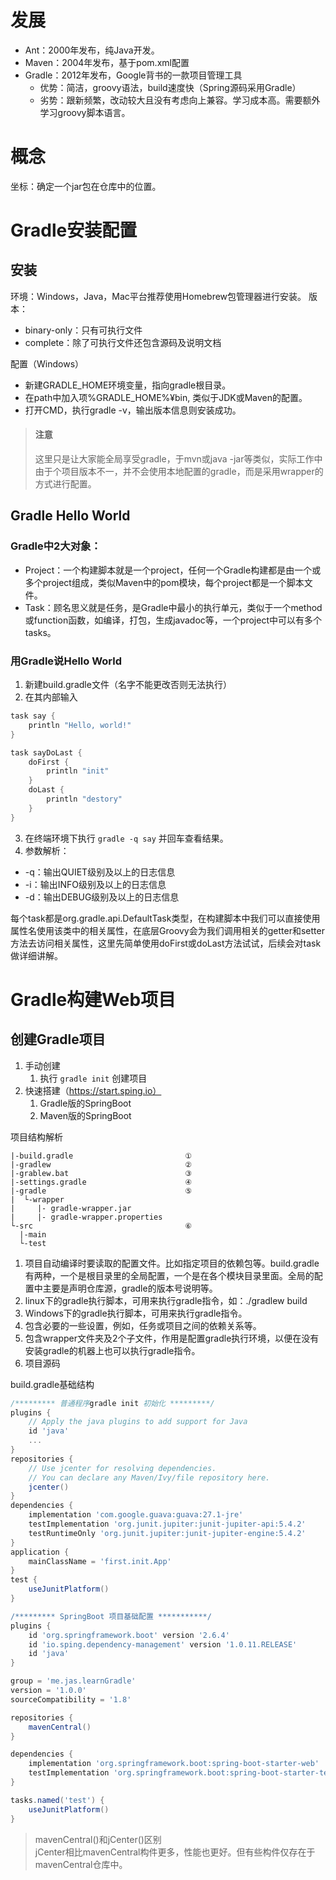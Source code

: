 # 发展
* Ant：2000年发布，纯Java开发。
* Maven：2004年发布，基于pom.xml配置
* Gradle：2012年发布，Google背书的一款项目管理工具
  * 优势：简洁，groovy语法，build速度快（Spring源码采用Gradle）
  * 劣势：跟新频繁，改动较大且没有考虑向上兼容。学习成本高。需要额外学习groovy脚本语言。


# 概念
坐标：确定一个jar包在仓库中的位置。

# Gradle安装配置
## 安装
环境：Windows，Java，Mac平台推荐使用Homebrew包管理器进行安装。
版本：
* binary-only：只有可执行文件
* complete：除了可执行文件还包含源码及说明文档  

配置（Windows）  
* 新建GRADLE_HOME环境变量，指向gradle根目录。
* 在path中加入项%GRADLE_HOME%¥bin, 类似于JDK或Maven的配置。
* 打开CMD，执行gradle -v，输出版本信息则安装成功。

> #### 注意  
> 这里只是让大家能全局享受gradle，于mvn或java -jar等类似，实际工作中由于个项目版本不一，并不会使用本地配置的gradle，而是采用wrapper的方式进行配置。

## Gradle Hello World
### Gradle中2大对象：
* Project：一个构建脚本就是一个project，任何一个Gradle构建都是由一个或多个project组成，类似Maven中的pom模块，每个project都是一个脚本文件。
* Task：顾名思义就是任务，是Gradle中最小的执行单元，类似于一个method或function函数，如编译，打包，生成javadoc等，一个project中可以有多个tasks。
### 用Gradle说Hello World
1. 新建build.gradle文件（名字不能更改否则无法执行）
2. 在其内部输入
```groovy
task say {
    println "Hello, world!"
}

task sayDoLast {
    doFirst {
        println "init"
    }
    doLast {
        println "destory"
    }
}
```
3. 在终端环境下执行 ```gradle -q say``` 并回车查看结果。
4. 参数解析：
* -q：输出QUIET级别及以上的日志信息
* -i：输出INFO级别及以上的日志信息
* -d：输出DEBUG级别及以上的日志信息  

每个task都是org.gradle.api.DefaultTask类型，在构建脚本中我们可以直接使用属性名使用该类中的相关属性，在底层Groovy会为我们调用相关的getter和setter方法去访问相关属性，这里先简单使用doFirst或doLast方法试试，后续会对task做详细讲解。  

# Gradle构建Web项目
## 创建Gradle项目
1. 手动创建
   1. 执行 ```gradle init``` 创建项目
2. 快速搭建（https://start.sping.io）
   1. Gradle版的SpringBoot
   2. Maven版的SpringBoot

项目结构解析
```
|-build.gradle                         ①
|-gradlew                              ②
|-grablew.bat                          ③
|-settings.gradle                      ④
|-gradle                               ⑤
|  └-wrapper
|     |- gradle-wrapper.jar
|     |- gradle-wrapper.properties
└-src                                  ⑥
  |-main
  └-test
```
1. 项目自动编译时要读取的配置文件。比如指定项目的依赖包等。build.gradle有两种，一个是根目录里的全局配置，一个是在各个模块目录里面。全局的配置中主要是声明仓库源，gradle的版本号说明等。
2. linux下的gradle执行脚本，可用来执行gradle指令，如：./gradlew build
3. Windows下的gradle执行脚本，可用来执行gradle指令。
4. 包含必要的一些设置，例如，任务或项目之间的依赖关系等。
5. 包含wrapper文件夹及2个子文件，作用是配置gradle执行环境，以便在没有安装gradle的机器上也可以执行gradle指令。
6. 项目源码

build.gradle基础结构
```Groovy
/********* 普通程序gradle init 初始化 *********/
plugins {
    // Apply the java plugins to add support for Java
    id 'java'
    ...
}
repositories {
    // Use jcenter for resolving dependencies.
    // You can declare any Maven/Ivy/file repository here.
    jcenter()
}
dependencies {
    implementation 'com.google.guava:guava:27.1-jre'
    testImplementation 'org.junit.jupiter:junit-jupiter-api:5.4.2'
    testRuntimeOnly 'org.junit.jupiter:junit-jupiter-engine:5.4.2'
}
application {
    mainClassName = 'first.init.App'
}
test {
    useJunitPlatform()
}

/********* SpringBoot 项目基础配置 ***********/
plugins {
    id 'org.springframework.boot' version '2.6.4'
    id 'io.sping.dependency-management' version '1.0.11.RELEASE'
    id 'java'
}

group = 'me.jas.learnGradle'
version = '1.0.0'
sourceCompatibility = '1.8'

repositories {
    mavenCentral()
}

dependencies {
    implementation 'org.springframework.boot:spring-boot-starter-web'
    testImplementation 'org.springframework.boot:spring-boot-starter-test'
}

tasks.named('test') {
    useJunitPlatform()
}
```
>mavenCentral()和jCenter()区别  
>jCenter相比mavenCentral构件更多，性能也更好。但有些构件仅存在于mavenCentral仓库中。



